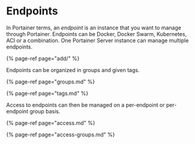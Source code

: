 # Endpoints

In Portainer terms, an _endpoint_ is an instance that you want to manage through Portainer. Endpoints can be Docker, Docker Swarm, Kubernetes, ACI or a combination. One Portainer Server instance can manage multiple endpoints.

{% page-ref page="add/" %}

Endpoints can be organized in groups and given tags.

{% page-ref page="groups.md" %}

{% page-ref page="tags.md" %}

Access to endpoints can then be managed on a per-endpoint or per-endpoint group basis.

{% page-ref page="access.md" %}

{% page-ref page="access-groups.md" %}



